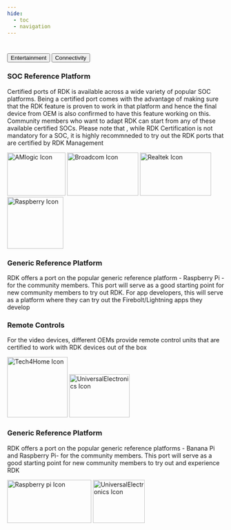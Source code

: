 ```yaml
---
hide:
  - toc
  - navigation
---
```

#
<div class="tab-container">
  <div class="tab-buttons">
    <button class="tab-button active" onclick="showTabs('entertainment', event)">Entertainment</button>
    <button class="tab-button" onclick="showTabs('connectivity', event)">Connectivity</button>
  </div>
  <div id="tab-entertainment">
    <div class="e-section-1">
      <div class="section-text">
        <h3>SOC Reference Platform</h3>
        <p>Certified ports of RDK is available across a wide variety of popular SOC platforms. Being a certified port comes with the advantage of making sure that the RDK feature is proven to work in that platform and hence the final device from OEM is also confirmed to have this feature working on this. Community members who want to adapt RDK can start from any of these available certified SOCs. 
        Please note that , while RDK Certification is not mandatory for a SOC, it is highly recommneded to try out the RDK ports that are certified by RDK Management</p>
      </div>
      <div class="icon-section">
       <img src="../../../assets/icons/AMLogic.webp" alt="AMlogic Icon" style="width: 135px !important; height: 100px; object-fit: contain;">
       <img src="../../../assets/icons/Broadcom.png" alt="Broadcom Icon" style="width: 165px !important; height: 100px; object-fit: contain;">
       <img src="../../../assets/icons/Realtek.webp" alt="Realtek Icon" style="width: 165px !important; height: 100px; object-fit: contain;">
      </div>
    </div>
    <div class="e-section-2">
      <div class="icon-section">
      <img src="../../../assets/icons/Raspberry.png" alt="Raspberry Icon" style="width: 130px !important; height: 120px; object-fit: contain;">
      </div>
      <div class="section-text">
        <h3>Generic Reference Platform</h3>
        <p>RDK offers a port on the popular generic reference platform - Raspberry Pi -  for the community members. This port will serve as a good starting point for new community members to try out RDK. For app developers, this will serve as a platform where they can try out the Firebolt/Lightning apps they develop
        </p>
      </div>
    </div>
    <div class="e-section-3">
      <div class="section-text">
        <h3>Remote Controls</h3>
        <p>For the video devices, different OEMs provide remote control units that are certified to work with RDK devices out of the box</p>
      </div>
      <div class="icon-section">
       <img src="../../../assets/icons/Tech4Home.png" alt="Tech4Home Icon" style="width: 140px !important; height: 140px; object-fit: contain;">
       <img src="../../../assets/icons/Universal-Electronics.webp" alt="UniversalElectronics Icon" style="width: 140px !important; height: 100px !important; object-fit: contain;">
      </div>
    </div>
  </div>

  <div id="tab-connectivity" >
    <div class="c-section">
      <div class="section-text">
        <h3>Generic Reference Platform</h3>
        <p>RDK offers a port on the popular generic reference platforms - Banana Pi and Raspberry Pi-  for the community members. This port will serve as a good starting point for new community members to try out and experience RDK</p>
      </div>
      <div class="icon-section">
       <img src="../../../assets/icons/Raspberry.png" alt="Raspberry pi Icon" style="width: 195px !important; height: 100px !important; object-fit: contain;">
       <img src="../../../assets/icons/bpi.png" alt="UniversalElectronics Icon" style="width: 120px !important; height: 100px; object-fit: contain;">
      </div>
    </div>
  </div>
</div>


